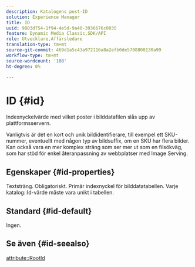 ```yaml
---
description: Katalogens post-ID
solution: Experience Manager
title: ID
uuid: 9803d754-1f94-4e5d-9a40-3936676c0035
feature: Dynamic Media Classic,SDK/API
role: Utvecklare,Affärsledare
translation-type: tm+mt
source-git-commit: 469d1a5c43a972116a8a2efb0de5708800130a99
workflow-type: tm+mt
source-wordcount: '108'
ht-degree: 0%

---
```



# ID {#id}

Indexnyckelvärde med vilket poster i bilddatafilen slås upp av plattformsservern.

Vanligtvis är det en kort och unik bildidentifierare, till exempel ett SKU-nummer, eventuellt med någon typ av bildsuffix, om en SKU har flera bilder. Kan också vara en mer komplex sträng som ser mer ut som en filsökväg, som har stöd för enkel återanpassning av webbplatser med Image Serving.

## Egenskaper {#id-properties}

Textsträng. Obligatoriskt. Primär indexnyckel för bilddatatabellen. Varje katalog::Id-värde måste vara unikt i tabellen.

## Standard {#id-default}

Ingen.

## Se även {#id-seealso}

[attribute::RootId](/help/aem-is-ir-api/is-api/image-catalog/image-serving-api-ref/c-image-catalog-reference/c-attributes-reference/r-rootid.md)